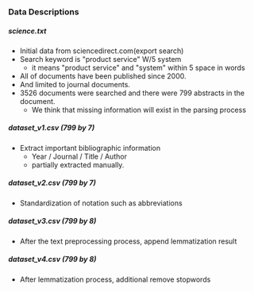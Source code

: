 ### Data Descriptions

##### science.txt
- Initial data from sciencedirect.com(export search)
- Search keyword is "product service" W/5 system
  - it means "product service" and "system" within 5 space in words
- All of documents have been published since 2000.
- And limited to journal documents.
- 3526 documents were searched and there were 799 abstracts in the document.
  - We think that missing information will exist in the parsing process

##### dataset_v1.csv (799 by 7)
- Extract important bibliographic information
  - Year / Journal / Title / Author
  - partially extracted manually. 

##### dataset_v2.csv (799 by 7)
- Standardization of notation such as abbreviations

##### dataset_v3.csv (799 by 8)
- After the text preprocessing process, append lemmatization result

##### dataset_v4.csv (799 by 8)
- After lemmatization process, additional remove stopwords


